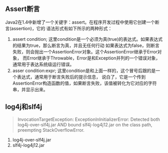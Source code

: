 ## Assert断言
Java2在1.4中新增了一个关键字：assert。在程序开发过程中使用它创建一个断言(assertion)，它的
语法形式有如下所示的两种形式：
1. assert condition;
    这里condition是一个必须为真(true)的表达式。如果表达式的结果为true，那么断言为真，并且无任何行动
如果表达式为false，则断言失败，则会抛出一个AssertionError对象。这个AssertionError继承于Error对象，
而Error继承于Throwable，Error是和Exception并列的一个错误对象，通常用于表达系统级运行错误。
2. asser condition:expr;
    这里condition是和上面一样的，这个冒号后跟的是一个表达式，通常用于断言失败后的提示信息，
说白了，它是一个传到AssertionError构造函数的值，如果断言失败，该值被转化为它对应的字符串，并显示出来。


## log4j和slf4j
>InvocationTargetException: ExceptionInInitializerError: Detected both log4j-over-slf4j.jar AND bound slf4j-log4j12.jar on the class path, preempting StackOverflowError. 
1. log4j-over-slf4j.jar
2. slf4j-log4j12.jar